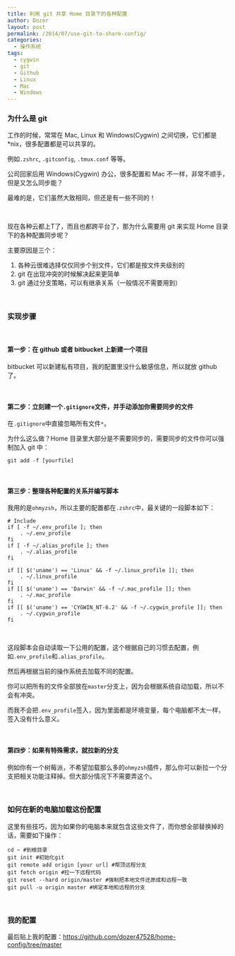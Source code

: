 ```yaml
---
title: 利用 git 共享 Home 目录下的各种配置
author: Dozer
layout: post
permalink: /2014/07/use-git-to-share-config/
categories:
  - 操作系统
tags:
  - cygwin
  - git
  - Github
  - Linux
  - Mac
  - Windows
---
```


### 为什么是 git

工作的时候，常常在 Mac, Linux 和 Windows(Cygwin) 之间切换，它们都是 *nix，很多配置都是可以共享的。

例如`.zshrc`, `.gitconfig`, `.tmux.conf` 等等。

公司回家后用 Windows(Cygwin) 办公，很多配置和 Mac 不一样，非常不顺手，但是又怎么同步能？

最难的是，它们虽然大致相同，但还是有一些不同的！

<!--more-->

&nbsp;

现在各种云都上T了，而且也都跨平台了，那为什么需要用 git 来实现 Home 目录下的各种配置同步呢？

主要原因是三个：

1.  各种云很难选择仅仅同步个别文件，它们都是按文件夹级别的
2.  git 在出现冲突的时候解决起来更简单
3.  git 通过分支策略，可以有继承关系（一般情况不需要用到）

&nbsp;

### 实现步骤

&nbsp;

#### 第一步：在 github 或者 bitbucket 上新建一个项目

bitbucket 可以新建私有项目，我的配置里没什么敏感信息，所以就放 github 了。

&nbsp;

#### 第二步：立刻建一个`.gitignore`文件，并手动添加你需要同步的文件

在`.gitignore`中直接忽略所有文件`*`。

为什么这么做？Home 目录里大部分是不需要同步的，需要同步的文件你可以强制加入 git 中：

`git add -f [yourfile]`

&nbsp;

#### 第三步：整理各种配置的关系并编写脚本

我用的是`ohmyzsh`，所以主要的配置都在`.zshrc`中，最关键的一段脚本如下：

    # Include
    if [ -f ~/.env_profile ]; then
        . ~/.env_profile
    fi
    if [ -f ~/.alias_profile ]; then
        . ~/.alias_profile
    fi
    
    if [[ $('uname') == 'Linux' && -f ~/.linux_profile ]]; then
        . ~/.linux_profile
    fi
    if [[ $('uname') == 'Darwin' && -f ~/.mac_profile ]]; then
        . ~/.mac_profile
    fi
    if [[ $('uname') == 'CYGWIN_NT-6.2' && -f ~/.cygwin_profile ]]; then
        . ~/.cygwin_profile
    fi

&nbsp;

这段脚本会自动读取一下公用的配置，这个根据自己的习惯去配置，例如`.env_profile`和`.alias_profile`。

然后再根据当前的操作系统去加载不同的配置。

你可以把所有的文件全部放在`master`分支上，因为会根据系统自动加载，所以不会有冲突。

而我不会把`.env_profile`签入，因为里面都是环境变量，每个电脑都不太一样，签入没有什么意义。

&nbsp;

#### 第四步：如果有特殊需求，就拉新的分支

例如你有一个树莓派，不希望加载那么多的`ohmyzsh`插件，那么你可以新拉一个分支把相关功能注释掉。但大部分情况下不需要弄这个。

&nbsp;

### 如何在新的电脑加载这份配置

这里有些技巧，因为如果你的电脑本来就包含这些文件了，而你想全部替换掉的话，需要如下操作：

    cd ~ #到根目录
    git init #初始化git
    git remote add origin [your url] #帮顶远程分支
    git fetch origin #拉一下远程代码
    git reset --hard origin/master #强制把本地文件还原成和远程一致
    git pull -u origin master #绑定本地和远程的分支

&nbsp;

### 我的配置

最后贴上我的配置：<a href="https://github.com/dozer47528/home-config/tree/master" target="_blank">https://github.com/dozer47528/home-config/tree/master</a>
